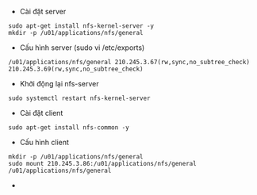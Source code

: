 * Cài đặt server

```
sudo apt-get install nfs-kernel-server -y
mkdir -p /u01/applications/nfs/general
```

* Cấu hình server \(sudo vi /etc/exports\)

```
/u01/applications/nfs/general 210.245.3.67(rw,sync,no_subtree_check) 210.245.3.69(rw,sync,no_subtree_check)
```

* Khởi động lại nfs-server

```
sudo systemctl restart nfs-kernel-server
```

* Cài đặt client

```
sudo apt-get install nfs-common -y
```

* Cấu hình client

```
mkdir -p /u01/applications/nfs/general
sudo mount 210.245.3.86:/u01/applications/nfs/general /u01/applications/nfs/general
```

* 


